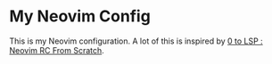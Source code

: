 # My Neovim Config

This is my Neovim configuration. A lot of this is inspired by [0 to LSP : Neovim RC From Scratch](https://www.youtube.com/watch?v=w7i4amO_zaE).

